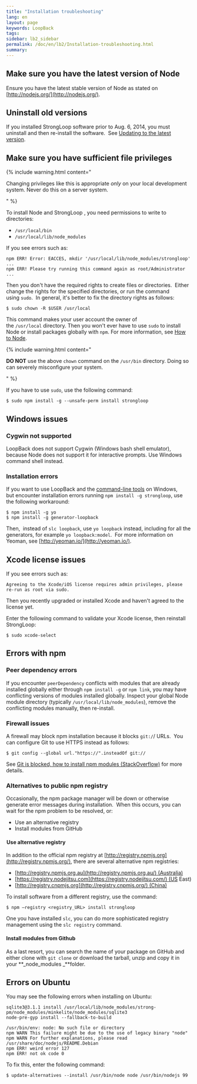 ```yaml
---
title: "Installation troubleshooting"
lang: en
layout: page
keywords: LoopBack
tags:
sidebar: lb2_sidebar
permalink: /doc/en/lb2/Installation-troubleshooting.html
summary:
---
```


## Make sure you have the latest version of Node

Ensure you have the latest stable version of Node as stated on [http://nodejs.org/](http://nodejs.org/).  

## Uninstall old versions

If you installed StrongLoop software prior to Aug. 6, 2014, you must uninstall and then re-install the software.  See [Updating to the latest version](/doc/{{page.lang}}/lb2/Updating-to-the-latest-version.html).

## Make sure you have sufficient file privileges

{% include warning.html content="

Changing privileges like this is appropriate _only_ on your local development system. Never do this on a server system.

" %}

To install Node and StrongLoop , you need permissions to write to directories:

*   `/usr/local/bin` 
*   `/usr/local/lib/node_modules` 

If you see errors such as:

```
npm ERR! Error: EACCES, mkdir '/usr/local/lib/node_modules/strongloop'
...
npm ERR! Please try running this command again as root/Administrator
...
```

Then you don't have the required rights to create files or directories.  Either change the rights for the specified directories, or run the command using `sudo`.  In general, it's better to fix the directory rights as follows:

`$ sudo chown -R $USER /usr/local`

This command makes your user account the owner of the `/usr/local` directory. Then you won't ever have to use `sudo` to install Node or install packages globally with `npm`. For more information, see [How to Node](http://howtonode.org/introduction-to-npm).

{% include warning.html content="

**DO NOT** use the above `chown` command on the `/usr/bin` directory. Doing so can severely misconfigure your system.

" %}

If you have to use `sudo`, use the following command:

`$ sudo npm install -g --unsafe-perm install strongloop`

## Windows issues

### Cygwin not supported

LoopBack does not support Cygwin (Windows bash shell emulator), because Node does not support it for interactive prompts. Use Windows command shell instead.

### Installation errors

If you want to use LoopBack and the [command-line tools](/doc/{{page.lang}}/lb2/Command-line-tools) on Windows, but encounter installation errors running `npm install -g strongloop`, use the following workaround:

```
$ npm install -g yo
$ npm install -g generator-loopback
```

Then,  instead of `slc loopback`, use `yo loopback` instead, including for all the generators, for example `yo loopback:model`.  For more information on Yeoman, see [http://yeoman.io/](http://yeoman.io/).

## Xcode license issues

If you see errors such as:

`Agreeing to the Xcode/iOS license requires admin privileges, please re-run as root via sudo.`

Then you recently upgraded or installed Xcode and haven't agreed to the license yet. 

Enter the following command to validate your Xcode license, then reinstall StrongLoop:

`$ sudo xcode-select`

## Errors with npm

### Peer dependency errors

If you encounter `peerDependency` conflicts with modules that are already installed globally either through `npm install -g` or `npm link`, you may have conflicting versions of modules installed globally. Inspect your global Node module directory (typically `/usr/local/lib/node_modules`), remove the conflicting modules manually, then re-install.

### Firewall issues

A firewall may block npm installation because it blocks `git:/`/ URLs.  You can configure Git to use HTTPS instead as follows:

`$ git config --global url."https://".insteadOf git://`

See [Git is blocked, how to install npm modules (StackOverflow)](http://stackoverflow.com/questions/15903275/git-is-blocked-how-to-install-npm-modules) for more details.

### Alternatives to public npm registry

Occasionally, the npm package manager will be down or otherwise generate error messages during installation.  When this occurs, you can wait for the npm problem to be resolved, or:

*   Use an alternative registry
*   Install modules from GitHub

####  Use alternative registry

In addition to the official npm registry at [http://registry.npmjs.org](http://registry.npmjs.org/), there are several alternative npm registries:

*   [http://registry.npmjs.org.au](http://registry.npmjs.org.au/) (Australia)
*   [https://registry.nodejitsu.com](https://registry.nodejitsu.com/) (US East)
*   [http://registry.cnpmjs.org](http://registry.cnpmjs.org/) (China)

To install software from a different registry, use the command:

`$ npm —registry <registry_URL> install strongloop`

One you have installed `slc`, you can do more sophisticated registry management using the `slc registry` command.  

#### Install modules from Github

As a last resort, you can search the name of your package on GitHub and either clone with `git clone` or download the tarball, unzip and copy it in your **_node_modules _**folder.

## Errors on Ubuntu

You may see the following errors when installing on Ubuntu:

```
sqlite3@3.1.1 install /usr/local/lib/node_modules/strong-pm/node_modules/minkelite/node_modules/sqlite3
node-pre-gyp install --fallback-to-build

/usr/bin/env: node: No such file or directory
npm WARN This failure might be due to the use of legacy binary "node"
npm WARN For further explanations, please read
/usr/share/doc/nodejs/README.Debian
npm ERR! weird error 127
npm ERR! not ok code 0
```

To fix this, enter the following command:

`$ update-alternatives --install /usr/bin/node node /usr/bin/nodejs 99`
